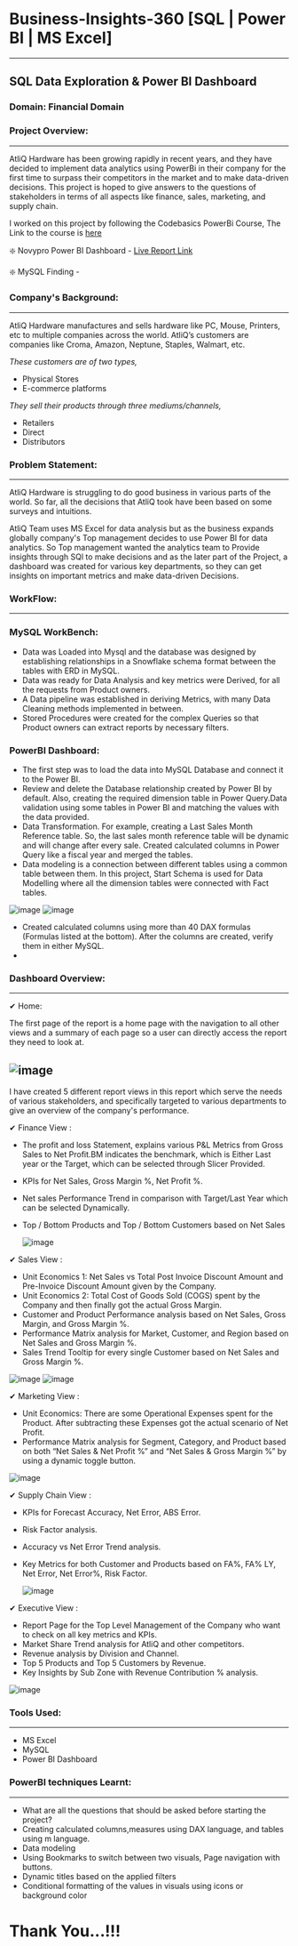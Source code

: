 # Business-Insights-360 [SQL | Power BI | MS Excel]
---
## SQL Data Exploration & Power BI Dashboard
### Domain: Financial Domain
### Project Overview:
--- 
AtliQ Hardware has been growing rapidly in recent years, and they have decided to implement data analytics using PowerBi in their company for the first time to surpass their competitors in the market and to make data-driven decisions. This project is hoped to give answers to the questions of stakeholders in terms of all aspects like finance, sales, marketing, and supply chain.

I worked on this project by following the Codebasics PowerBi Course, The Link to the course is [here](https://codebasics.io/courses/power-bi-data-analysis-with-end-to-end-project)

❇️ Novypro Power BI Dashboard - [Live Report Link](https://www.novypro.com/project/business-insight---360)

❇️ MySQL Finding - 

### Company's Background:
---
AtliQ Hardware manufactures and sells hardware like PC, Mouse, Printers, etc to multiple companies across the world. AtliQ’s customers are companies like Croma, Amazon, Neptune, Staples, Walmart, etc.

*These customers are of two types,*
- Physical Stores 
- E-commerce platforms

*They sell their products through three mediums/channels,*
- Retailers
- Direct
- Distributors

### Problem Statement:
--- 
AtliQ Hardware is struggling to do good business in various parts of the world. So far, all the decisions that AtliQ took have been based on some surveys and intuitions.

AtliQ Team uses MS Excel for data analysis but as the business expands globally company's Top management decides to use Power BI for data analytics. So Top management wanted the analytics team to Provide insights through SQl to make decisions and as the later part of the Project, a dashboard was created for various key departments, so they can get insights on important metrics and make data-driven Decisions.

### WorkFlow:
---
### MySQL WorkBench:
- Data was Loaded into Mysql and the database was designed by establishing relationships in a Snowflake schema format between the tables with ERD in MySQL.
- Data was ready for Data Analysis and key metrics were Derived, for all the requests from Product owners.
- A Data pipeline was established in deriving Metrics, with many Data Cleaning methods implemented in between.
- Stored Procedures were created for the complex Queries so that Product owners can extract reports by necessary filters.

### PowerBI Dashboard:
- The first step was to load the data into MySQL Database and connect it to the Power BI. 
- Review and delete the Database relationship created by Power BI by default. Also, creating the required dimension table in Power Query.Data validation using some tables in Power BI and matching the values with the data provided.
- Data Transformation. For example, creating a Last Sales Month Reference table. So, the last sales month reference table will be dynamic and will change after every sale. Created calculated columns in Power Query like a fiscal year and merged the tables.
- Data modeling is a connection between different tables using a common table between them. In this project, Start Schema is used for Data Modelling where all the dimension tables were connected with Fact tables.
  
![image](https://github.com/arun10ak/Business-Insights-360/assets/117892039/c5b0c1a1-7f51-4e54-9236-0cb8f560782b)
![image](https://github.com/arun10ak/Business-Insights-360/assets/117892039/c26b7516-1dbb-48aa-a47a-e2f06ecdf82f)

- Created calculated columns using more than 40 DAX formulas (Formulas listed at the bottom). After the columns are created, verify them in either MySQL.
- 
### Dashboard Overview:
---
✔ Home:

The first page of the report is a home page with the navigation to all other views and a summary of each page so a user can directly access the report they need to look at.

![image](https://github.com/arun10ak/Business-Insights-360/assets/117892039/bed29a7a-82ed-4d4d-b6d6-5fc35887251d)
---

I have created 5 different report views in this report which serve the needs of various stakeholders, and specifically targeted to various departments to give an overview of the company's performance.

✔ Finance View :

- The profit and loss Statement, explains various P&L Metrics from Gross Sales to Net Profit.BM indicates the benchmark, which is Either Last year or the Target, which can be selected through Slicer Provided.
- KPIs for Net Sales, Gross Margin %, Net Profit %.
- Net sales Performance Trend in comparison with Target/Last Year which can be selected Dynamically.
- Top / Bottom Products and Top / Bottom Customers based on Net Sales
  
  ![image](https://github.com/arun10ak/Business-Insights-360/assets/117892039/321f8881-e9e7-474c-8e28-436a04248100)

✔ Sales View :

- Unit Economics 1: Net Sales vs Total Post Invoice Discount Amount and Pre-Invoice Discount Amount given by the Company.
- Unit Economics 2: Total Cost of Goods Sold (COGS) spent by the Company and then finally got the actual Gross Margin.
- Customer and Product Performance analysis based on Net Sales, Gross Margin, and Gross Margin %.
- Performance Matrix analysis for Market, Customer, and Region based on Net Sales and Gross Margin %.
- Sales Trend Tooltip for every single Customer based on Net Sales and Gross Margin %.
  
![image](https://github.com/arun10ak/Business-Insights-360/assets/117892039/5166a159-01ee-47c4-ac91-a4ec412660dc)
![image](https://github.com/arun10ak/Business-Insights-360/assets/117892039/3b2cc835-28d5-4cc4-a94e-7b15eb97f3b7)

✔ Marketing View :

- Unit Economics: There are some Operational Expenses spent for the Product. After subtracting these Expenses got the actual scenario of Net Profit.
- Performance Matrix analysis for Segment, Category, and Product based on both “Net Sales & Net Profit %” and “Net Sales & Gross Margin %” by using a dynamic toggle button.
  
![image](https://github.com/arun10ak/Business-Insights-360/assets/117892039/6ef1f022-b036-4cdb-a286-1992b33e2c92)

✔ Supply Chain View :

- KPIs for Forecast Accuracy, Net Error, ABS Error.
- Risk Factor analysis.
- Accuracy vs Net Error Trend analysis.
- Key Metrics for both Customer and Products based on FA%, FA% LY, Net Error, Net Error%, Risk Factor.
  
  ![image](https://github.com/arun10ak/Business-Insights-360/assets/117892039/226525df-ab9b-4112-bc5b-66c2fa769a52)

✔ Executive View :

- Report Page for the Top Level Management of the Company who want to check on all key metrics and KPIs.
- Market Share Trend analysis for AtliQ and other competitors.
- Revenue analysis by Division and Channel.
- Top 5 Products and Top 5 Customers by Revenue.
- Key Insights by Sub Zone with Revenue Contribution % analysis.
  
![image](https://github.com/arun10ak/Business-Insights-360/assets/117892039/ece6bb19-c89d-4334-9c87-a0a8de5480a0)

### Tools Used:
---

- MS Excel
- MySQL
- Power BI Dashboard

### PowerBI techniques Learnt:
---
- What are all the questions that should be asked before starting the project?
- Creating calculated columns,measures using DAX language, and tables using m language.
- Data modeling
- Using Bookmarks to switch between two visuals, Page navigation with buttons.
- Dynamic titles based on the applied filters
- Conditional formatting of the values in visuals using icons or background color

#                                     Thank You...!!!
  




